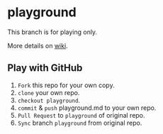 # playground
This branch is for playing only.

More details on [wiki](https://github.com/leven-cn/team/wiki/Playground/ "Playground Wiki").

## Play with GitHub

1. `Fork` this repo for your own copy.
2. `clone` your own repo.
3. `checkout playground`.
4. `commit` & `push` playground.md to your own repo.
5. `Pull Request` to `playground` of original repo.
6. `Sync` branch `playground` from original repo.
